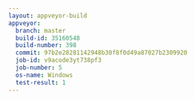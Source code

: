 ```yaml
---
layout: appveyor-build
appveyor:
  branch: master
  build-id: 35160548
  build-number: 398
  commit: 97b2e28281142948b30f8f0d49a87027b2309920
  job-id: v9acode3yt738pf3
  job-number: 5
  os-name: Windows
  test-result: 1
---
```

